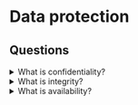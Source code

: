 # Data protection

## Questions

<details>
  <summary>What is confidentiality?</summary>

- This means that information is not made available or disclosed to unauthorized individuals, entities, or processes;

- This involves ensuring that only those who are authorized have access to information.

</details>

<details>
  <summary>What is integrity?</summary>

- This is ensuring that data has not been tampered with and, therefore, can be trusted;

- That the data is correct, authentic, and reliable.

</details>

<details>
  <summary>What is availability?</summary>

- This means that networks, systems, and applications are up and running;

- It ensures that authorized users have timely, reliable access to resources when they are needed.

</details>
